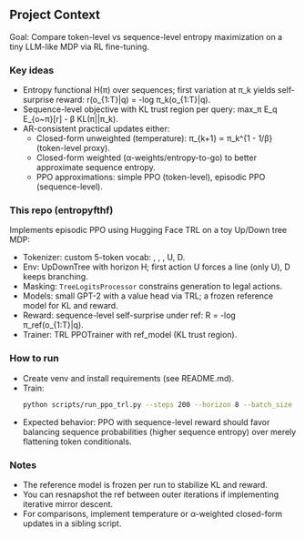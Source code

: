 ## Project Context

Goal: Compare token-level vs sequence-level entropy maximization on a tiny LLM-like MDP via RL fine-tuning.

### Key ideas
- Entropy functional H(π) over sequences; first variation at π_k yields self-surprise reward: r(o_{1:T}|q) = -log π_k(o_{1:T}|q).
- Sequence-level objective with KL trust region per query: max_π E_q E_{o~π}[r] - β KL(π||π_k).
- AR-consistent practical updates either:
  - Closed-form unweighted (temperature): π_{k+1} ∝ π_k^{1 - 1/β} (token-level proxy).
  - Closed-form weighted (α-weights/entropy-to-go) to better approximate sequence entropy.
  - PPO approximations: simple PPO (token-level), episodic PPO (sequence-level).

### This repo (entropyfthf)
Implements episodic PPO using Hugging Face TRL on a toy Up/Down tree MDP:
- Tokenizer: custom 5-token vocab: <bos>, <eos>, <pad>, U, D.
- Env: UpDownTree with horizon H; first action U forces a line (only U), D keeps branching.
- Masking: `TreeLogitsProcessor` constrains generation to legal actions.
- Models: small GPT-2 with a value head via TRL; a frozen reference model for KL and reward.
- Reward: sequence-level self-surprise under ref: R = -log π_ref(o_{1:T}|q).
- Trainer: TRL PPOTrainer with ref_model (KL trust region).

### How to run
- Create venv and install requirements (see README.md).
- Train:
  ```bash
  python scripts/run_ppo_trl.py --steps 200 --horizon 8 --batch_size 64 --mini_batch_size 16 --lr 1e-4 --kl_coef 0.02
  ```
- Expected behavior: PPO with sequence-level reward should favor balancing sequence probabilities (higher sequence entropy) over merely flattening token conditionals.

### Notes
- The reference model is frozen per run to stabilize KL and reward.
- You can resnapshot the ref between outer iterations if implementing iterative mirror descent.
- For comparisons, implement temperature or α-weighted closed-form updates in a sibling script.

